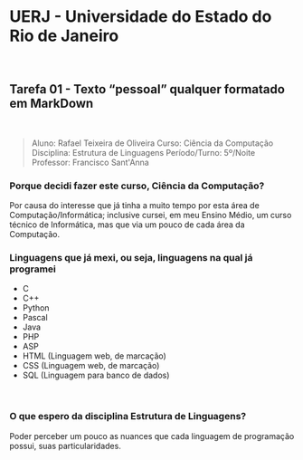 # UERJ - Universidade do Estado do Rio de Janeiro
&nbsp;
## Tarefa 01 - Texto “pessoal” qualquer formatado em MarkDown
&nbsp;
> Aluno: Rafael Teixeira de Oliveira
> Curso: Ciência da Computação
> Disciplina: Estrutura de Linguagens
> Período/Turno: 5º/Noite
> Professor: Francisco Sant'Anna

### Porque decidi fazer este curso, Ciência da Computação?
Por causa do interesse que já tinha a muito tempo por esta área de Computação/Informática; inclusive cursei, em meu Ensino Médio, um curso técnico de Informática, mas que via um pouco de cada área da Computação.
&nbsp;
### Linguagens que já mexi, ou seja, linguagens na qual já programei
* C
* C++
* Python
* Pascal
* Java
* PHP
* ASP
* HTML (Linguagem web, de marcação)
* CSS (Linguagem web, de marcação)
* SQL (Linguagem para banco de dados)

&nbsp;
### O que espero da disciplina Estrutura de Linguagens?

Poder perceber um pouco as nuances que cada linguagem de programação possui, suas particularidades.
